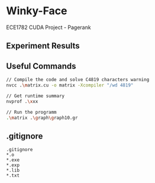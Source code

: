 # Winky-Face
ECE1782 CUDA Project - Pagerank



## Experiment Results





## Useful Commands

```bash
// Compile the code and solve C4819 characters warning 
nvcc .\matrix.cu -o matrix -Xcompiler "/wd 4819" 

// Get runtime summary
nvprof .\xxx

// Run the programm
.\matrix .\graph\graph10.gr

```



## .gitignore

```
.gitignore
*.o
*.exe
*.exp
*.lib
*.txt
```

